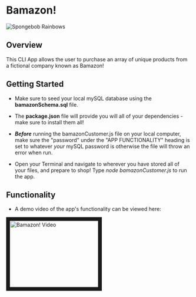 # Bamazon!

![Spongebob Rainbows](https://media.giphy.com/media/SKGo6OYe24EBG/giphy.gif)

## Overview

This CLI App allows the user to purchase an array of unique products from a fictional company known as Bamazon! 

## Getting Started

* Make sure to seed your local mySQL database using the **bamazonSchema.sql** file.

* The **package.json** file will provide you will all of your dependencies - make sure to install them all!

* _**Before**_ running the bamazonCustomer.js file on your local computer, make sure the "password" under the "APP FUNCTIONALITY" heading is set to whatever *your* mySQL password is otherwise the file will throw an error when run.

* Open your Terminal and navigate to wherever you have stored all of your files, and prepare to shop! Type *node bamazonCustomer.js* to run the app.

## Functionality

* A demo video of the app's functionality can be viewed here: 

<a href="http://www.youtube.com/watch?feature=player_embedded&v=j1BwZ4il2Vc
" target="_blank"><img src="http://img.youtube.com/vi/j1BwZ4il2Vc/0.jpg" 
alt="Bamazon! Video" width="240" height="180" border="10" /></a>
